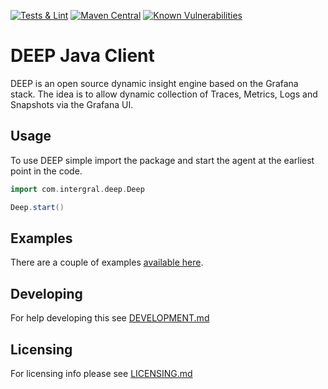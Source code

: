 [![Tests & Lint](https://github.com/intergral/deep-java-client/actions/workflows/on_push.yml/badge.svg)](https://github.com/intergral/deep-java-client/actions/workflows/on_push.yml)
[![Maven Central](https://img.shields.io/maven-central/v/com.intergral.deep/agent)](https://central.sonatype.com/artifact/com.intergral.deep/agent)
[![Known Vulnerabilities](https://snyk.io/test/github/intergral/deep-java-client/badge.svg)](https://app.snyk.io/org/b.w.donnelly1/project/fac2666d-509e-4b7c-861a-8297f0fc9556)
# DEEP Java Client

DEEP is an open source dynamic insight engine based on the Grafana stack. The idea is to allow dynamic collection of
Traces, Metrics, Logs and Snapshots via the Grafana UI.

## Usage

To use DEEP simple import the package and start the agent at the earliest point in the code.

```groovy
import com.intergral.deep.Deep

Deep.start()
```

## Examples

There are a couple of examples [available here](./examples/README.md).

## Developing

For help developing this see [DEVELOPMENT.md](./DEVELOPMENT.md)

## Licensing

For licensing info please see [LICENSING.md](./LICENSING.md)
